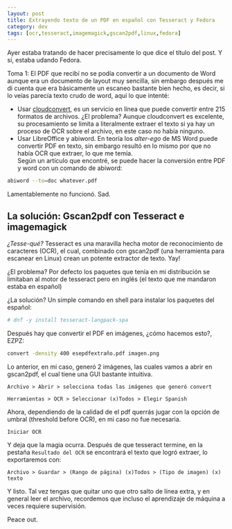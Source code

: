 ```yaml
---
layout: post
title: Extrayendo texto de un PDF en español con Tesseract y Fedora
category: dev
tags: [ocr,tesseract,imagemagick,gscan2pdf,linux,fedora]
---
```



Ayer estaba tratando de hacer precisamente lo que dice el título del post. Y sí, estaba udando Fedora.  

Toma 1: El PDF que recibí no se podía convertir a un documento de Word aunque era un documento de layout muy sencilla, sin embargo después me di cuenta que era básicamente un escaneo bastante bien hecho, es decir, si lo veías parecía texto crudo de word, aquí lo que intenté:

* Usar [cloudconvert](https://cloudconvert.com), es un servicio en línea que puede convertir entre 215 formatos de archivos. ¿El problema? Aunque cloudconvert es excelente, su procesamiento se limita a literalmente extraer el texto si ya hay un proceso de OCR sobre el archivo, en este caso no había ninguno.
* Usar LibreOffice y abiword. En teoría los *alter-ego* de MS Word puede convertir PDF en texto, sin embargo resultó en lo mismo por que no había OCR que extraer, lo que me temía.  
Según un artículo que encontré, se puede hacer la conversión entre PDF y word con un comando de abiword:  
```bash
abiword --to=doc whatever.pdf
```  
Lamentablemente no funcionó. Sad.



## La solución: Gscan2pdf con Tesseract e imagemagick

*¿Tesse-qué?* Tesseract es una maravilla hecha motor de reconocimiento de caracteres (OCR), el cual, combinado con gscan2pdf (una herramienta para escanear en Linux) crean un potente extractor de texto. Yay!

¿El problema? Por defecto los paquetes que tenía en mi distribución se limitaban al motor de tesseract pero en inglés (el texto que me mandaron estaba en español)  

¿La solución? Un simple comando en shell para instalar los paquetes del español:  
```bash
# dnf -y install tesseract-langpack-spa
```
Después hay que convertir el PDF en imágenes, ¿cómo hacemos esto?, EZPZ:  
```bash
convert -density 400 esepdfextraño.pdf imagen.png
```
Lo anterior, en mi caso, generó 2 imágenes, las cuales vamos a abrir en gscan2pdf, el cual tiene una GUI bastante intuitiva.

```
Archivo > Abrir > selecciona todas las imágenes que generó convert

Herramientas > OCR > Seleccionar (x)Todos > Elegir Spanish
```
Ahora, dependiendo de la calidad de el pdf querrás jugar con la opción de umbral (threshold before OCR), en mi caso no fue necesaria.
```
Iniciar OCR
```
Y deja que la magia ocurra.  Después de que tesseract termine, en la pestaña `Resultado del OCR` se encontrará el texto que logró extraer, lo exportaremos con:  

```
Archivo > Guardar > (Rango de página) (x)Todos > (Tipo de imagen) (x) texto
``` 
Y listo. Tal vez tengas que quitar uno que otro salto de línea extra, y en general leer el archivo, recordemos que incluso el aprendizaje de máquina a veces requiere supervisión.

Peace out.














